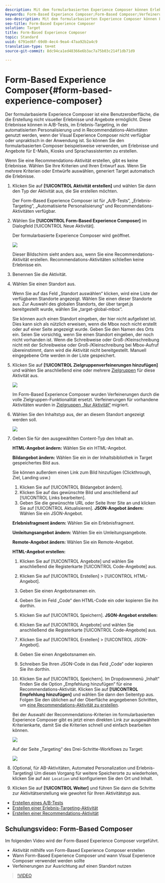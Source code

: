 ```yaml
---
description: Mit dem formularbasierten Experience Composer können Erlebnisse nicht visuell erstellt werden.
keywords: Form-Based Experience Composer;Form-Based Composer;Verfeinerungen
seo-description: Mit dem formularbasierten Experience Composer können Erlebnisse nicht visuell erstellt werden.
seo-title: Form-Based Experience Composer
solution: Target
title: Form-Based Experience Composer
topic: Standard
uuid: 6791ed6f-69d0-4ec4-9ea4-47aa92b2a4c9
translation-type: tm+mt
source-git-commit: 8dc94ca1ed48366e6b3ac7a75b03c214f1db71d9

---
```



# Form-Based Experience Composer{#form-based-experience-composer}

Der formularbasierte Experience Composer ist eine Benutzeroberfläche, die die Erstellung nicht visueller Erlebnisse und Angebote ermöglicht. Diese Erlebnisse können in A/B-Tests, im Erlebnis-Targeting, in der automatisierten Personalisierung und in Recommendations-Aktivitäten genutzt werden, wenn der Visual Experience Composer nicht verfügbar oder unpraktisch in der Anwendung ist. So können Sie den formularbasierten Composer beispielsweise verwenden, um Erlebnisse und Angebote für E-Mails, Kiosks und Sprachassistenten zu erstellen.

Wenn Sie eine Recommendations-Aktivität erstellen, gibt es keine Erlebnisse. Wählen Sie Ihre Kriterien und Ihren Entwurf aus. Wenn Sie mehrere Kriterien oder Entwürfe auswählen, generiert Target automatisch die Erlebnisse.

1. Klicken Sie auf **[!UICONTROL Aktivität erstellen]** und wählen Sie dann den Typ der Aktivität aus, die Sie erstellen möchten.

   Der Form-Based Experience Composer ist für „A/B-Tests“, „Erlebnis-Targeting“, „Automatisierte Personalisierung“ und Recommendations-Aktivitäten verfügbar.
1. Wählen Sie **[!UICONTROL Form-Based Experience Composer]** im Dialogfeld [!UICONTROL Neue Aktivität].

   Der formularbasierte Experience Composer wird geöffnet.

   ![](assets/location_refinements.png)

   Dieser Bildschirm sieht anders aus, wenn Sie eine Recommendations-Aktivität erstellen. Recommendations-Aktivitäten schließen keine Erlebnisse ein.
1. Benennen Sie die Aktivität.
1. Wählen Sie einen Standort aus.

   Wenn Sie auf das Feld „Standort auswählen“ klicken, wird eine Liste der verfügbaren Standorte angezeigt. Wählen Sie einen dieser Standorte aus. Zur Auswahl des globalen Standorts, der über target.js bereitgestellt wurde, wählen Sie „target-global-mbox“.

   Sie können auch einen Standort eingeben, der hier nicht aufgelistet ist. Dies kann sich als nützlich erweisen, wenn die Mbox noch nicht erstellt oder auf einer Seite angezeigt wurde. Geben Sie den Namen des Orts ein. Seien Sie vorsichtig, wenn Sie einen Standort eingeben, der noch nicht vorhanden ist. Wenn die Schreibweise oder Groß-/Kleinschreibung nicht mit der Schreibweise oder Groß-/Kleinschreibung bei Mbox-Aufruf übereinstimmt, dann wird die Aktivität nicht bereitgestellt. Manuell eingegebene Orte werden in der Liste gespeichert.
1. Klicken Sie auf **[!UICONTROL Zielgruppenverfeinerungen hinzufügen]** und wählen Sie anschließend eine oder mehrere [Zielgruppen](../c-target/target.md#concept_A782F8481A5041EBA75103CB26376522) für diese Aktivität aus.

   ![](assets/location_refinements_2.png)

   Im Form-Based Experience Composer wurden Verfeinerungen durch die volle Zielgruppen-Funktionalität ersetzt. Verfeinerungen für vorhandene Aktivitäten wurden in  [Zielgruppen „Nur Aktivität“](../c-target/creating-activity-only-audience.md#concept_A6BADCF530ED4AE1852E677FEBE68483) migriert.
1. Wählen Sie den Inhaltstyp aus, der an diesem Standort angezeigt werden soll.

   ![](assets/form_content.png)

1. Geben Sie für den ausgewählten Content-Typ den Inhalt an.

   **HTML-Angebot ändern:** Wählen Sie ein HTML-Angebot.

   **Bildangebot ändern:** Wählen Sie ein in der Inhaltsbibliothek in Target gespeichertes Bild aus.

   Sie können außerdem einen Link zum Bild hinzufügen (Clickthrough, Ziel, Landing usw.)

   1. Klicken Sie auf [!UICONTROL Bildangebot ändern].
   1. Klicken Sie auf das gewünschte Bild und anschließend auf [!UICONTROL Links bearbeiten].
   1. Geben Sie die gewünschte URL oder Seite Ihrer Site an und klicken Sie auf [!UICONTROL Aktualisieren].
   **JSON-Angebot ändern:** Wählen Sie ein JSON-Angebot.

   **Erlebnisfragment ändern:** Wählen Sie ein Erlebnisfragment.

   **Umleitungsangebot ändern:** Wählen Sie ein Umleitungsangebote.

   **Remote-Angebot ändern:** Wählen Sie ein Remote-Angebot.

   **HTML-Angebot erstellen:**

   1. Klicken Sie auf [!UICONTROL Angebote] und wählen Sie anschließend die Registerkarte [!UICONTROL Code-Angebote] aus.
   1. Klicken Sie auf [!UICONTROL Erstellen] &gt; [!UICONTROL HTML-Angebot].
   1. Geben Sie einen Angebotsnamen ein.
   1. Geben Sie im Feld „Code“ den HTML-Code ein oder kopieren Sie ihn dorthin.
   1. Klicken Sie auf [!UICONTROL Speichern].
   **JSON-Angebot erstellen:**

   1. Klicken Sie auf [!UICONTROL Angebote] und wählen Sie anschließend die Registerkarte [!UICONTROL Code-Angebote] aus.
   1. Klicken Sie auf [!UICONTROL Erstellen] &gt; [!UICONTROL JSON-Angebot].
   1. Geben Sie einen Angebotsnamen ein.
   1. Schreiben Sie Ihren JSON-Code in das Feld „Code“ oder kopieren Sie ihn dorthin.
   1. Klicken Sie auf [!UICONTROL Speichern].
   Im Dropdownmenü „Inhalt“ finden Sie die Option „Empfehlung hinzufügen“ für eine Recommendations-Aktivität. Klicken Sie auf **[!UICONTROL Empfehlung hinzufügen]** und wählen Sie dann den Seitentyp aus. Folgen Sie den üblichen auf der Oberfläche angegebenen Schritten, um [eine Recommendations-Aktivität zu erstellen](/help/c-recommendations/t-create-recs-activity/create-recs-activity.md).

   Bei der Auswahl der Recommendations-Kriterien im formularbasierten Experience Composer gibt es jetzt einen direkten Link zur ausgewählten Kriterienkarte, damit Sie die Kriterien schnell und einfach bearbeiten können.

   ![](assets/change_criteria.png)

   Auf der Seite „Targeting“ des Drei-Schritte-Workflows zu Target:

   ![](assets/change_criteria_2.png)

1. (Optional, für AB-Aktivitäten, Automated Personalization und Erlebnis-Targeting) Um diesen Vorgang für weitere Speicherorte zu wiederholen, klicken Sie auf `Add Location` und konfigurieren Sie den Ort und Inhalt.
1. Klicken Sie auf **[!UICONTROL Weiter]** und führen Sie dann die Schritte zur Aktivitätserstellung wie gewohnt für Ihren Aktivitätstyp aus.

* [Erstellen eines A/B-Tests](../c-activities/t-test-ab/t-test-create-ab/test-create-ab.md#task_68C8079BF9FF4625A3BD6680D554BB72)
* [Erstellen einer Erlebnis-Targeting-Aktivität](../c-activities/t-experience-target/t-xt-create/xt-create.md#task_D6B3429AC31549E1A70EDF04B3DDC765)
* [Erstellen einer Recommendations-Aktivität](../c-recommendations/t-create-recs-activity/create-recs-activity.md#task_6874328773C64C44A73F0A130AD3F96F)

## Schulungsvideo: Form-Based Composer

Im folgenden Video wird der Form-Based Experience Composer vorgeführt.

* Aktivität mithilfe von Form-Based Experience Composer erstellen
* Wann Form-Based Experience Composer und wann Visual Experience Composer verwendet werden sollte
* Verfeinerungen zur Ausrichtung auf einen Standort nutzen

>[!VIDEO](https://video.tv.adobe.com/v/17390?captions=ger)
